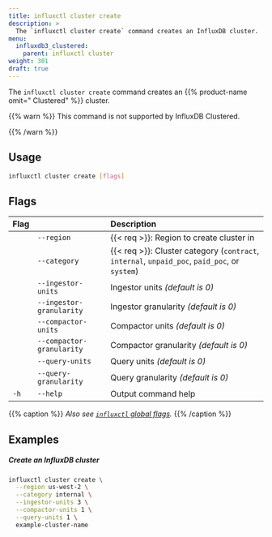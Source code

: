 ```yaml
---
title: influxctl cluster create
description: >
  The `influxctl cluster create` command creates an InfluxDB cluster.
menu:
  influxdb3_clustered:
    parent: influxctl cluster
weight: 301
draft: true
---
```


The `influxctl cluster create` command creates an {{% product-name omit=" Clustered" %}} cluster.

{{% warn %}}
This command is not supported by InfluxDB Clustered.
<!-- For information about create an InfluxDB Cluster, see
[Install InfluxDB Clustered](/influxdb3/clustered/install/). -->
{{% /warn %}}

## Usage

```sh
influxctl cluster create [flags]
```

## Flags

| Flag |                           | Description                                                                                   |
| :--- | ------------------------- | :-------------------------------------------------------------------------------------------- |
|      | `--region`                | {{< req >}}: Region to create cluster in                                                      |
|      | `--category`              | {{< req >}}: Cluster category (`contract`, `internal`, `unpaid_poc`, `paid_poc`, or `system`) |
|      | `--ingestor-units`        | Ingestor units _(default is 0)_                                                               |
|      | `--ingestor-granularity`  | Ingestor granularity _(default is 0)_                                                         |
|      | `--compactor-units`       | Compactor units _(default is 0)_                                                              |
|      | `--compactor-granularity` | Compactor granularity _(default is 0)_                                                        |
|      | `--query-units`           | Query units _(default is 0)_                                                                  |
|      | `--query-granularity`     | Query granularity _(default is 0)_                                                            |
| `-h` | `--help`                  | Output command help                                                                           |

{{% caption %}}
_Also see [`influxctl` global flags](/influxdb3/clustered/reference/cli/influxctl/#global-flags)._
{{% /caption %}}

## Examples

##### Create an InfluxDB cluster

```sh
influxctl cluster create \
  --region us-west-2 \
  --category internal \
  --ingestor-units 3 \
  --compactor-units 1 \
  --query-units 1 \
  example-cluster-name
```
